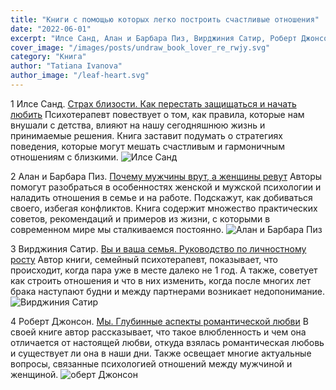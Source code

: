 ```yaml
---
title: "Книги с помощью которых легко построить счастливые отношения"
date: "2022-06-01"
excerpt: "Илсе Санд, Алан и Барбара Пиз, Вирджиния Сатир, Роберт Джонсон"
cover_image: "/images/posts/undraw_book_lover_re_rwjy.svg"
category: "Книга"
author: "Tatiana Ivanova"
author_image: "/leaf-heart.svg"
---
```


1 Илсе Санд. [Страх близости. Как перестать защищаться и начать любить](https://www.litres.ru/ilse-sand/strah-blizosti-kak-perestat-zaschischatsya-i-nachat-lub-24279774/)
Психотерапевт повествует о том, как правила, которые нам внушали с детства, влияют на нашу сегодняшнюю жизнь и принимаемые решения. Книга заставит подумать о стратегиях поведения, которые могут мешать счастливым и гармоничным отношениям с близкими.
![Илсе Санд](/images/books/24279774-ilse-sand-strah-blizosti-kak-perestat-zaschischatsya-i-nachat-lub-24279774.webp)

2 Алан и Барбара Пиз. [Почему мужчины врут, а женщины ревут](https://www.litres.ru/allan-piz/pochemu-muzhchiny-vrut-a-zhenschiny-revut/)
Авторы помогут разобраться в особенностях женской и мужской психологии и наладить отношения в семье и на работе. Подскажут, как добиваться своего, избегая конфликтов. Книга содержит множество практических советов, рекомендаций и примеров из жизни, с которыми в современном мире мы сталкиваемся постоянно.
![Алан и Барбара Пиз](/images/books/6700092-allan-piz-pochemu-muzhchiny-vrut-a-zhenschiny-revut.webp)

3 Вирджиния Сатир. [Вы и ваша семья. Руководство по личностному росту](https://www.labirint.ru/books/470208/)
Автор книги, семейный психотерапевт, показывает, что происходит, когда пара уже в месте далеко не 1 год. А также, советует как строить отношения и что в них изменить, когда после многих лет брака наступают будни и между партнерами возникает недопонимание.
![Вирджиния Сатир](/images/books/cover-virginia-satir.webp)

4 Роберт Джонсон. [Мы. Глубинные аспекты романтической любви](https://www.litres.ru/robert-dzhonson/my-glubinnye-aspekty-romanticheskoy-lubvi/)
В своей книге автор рассказывает, что такое влюбленность и чем она отличается от настоящей любви, откуда взялась романтическая любовь и существует ли она в наши дни. Также освещает многие актуальные вопросы, связанные психологией отношений между мужчиной и женщиной.
![оберт Джонсон](/images/books/172499-robert-dzhonson-my-glubinnye-aspekty-romanticheskoy-lubvi.webp)
